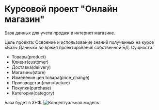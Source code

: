 # Курсовой проект "Онлайн магазин"
База данных для учета продаж в интернет магазине.

Цель проекта: Освоение и использование знаний полученных на курсе «Базы Данных» во время проектирования собственной БД.
Сущности:
* Товары(product)
* Клиент(customer)
* Доставка(delivery)
* Магазины(store)
* Изменение цен товара(price_change)
* Производство(manufacture)
* Покупки(purchase)
* Категории(category)

База будет в 3НФ.
<img src="logical-model.png" alt="Концептуальная модель" title="Концептуальная модель" style="max-width: 100%;">
